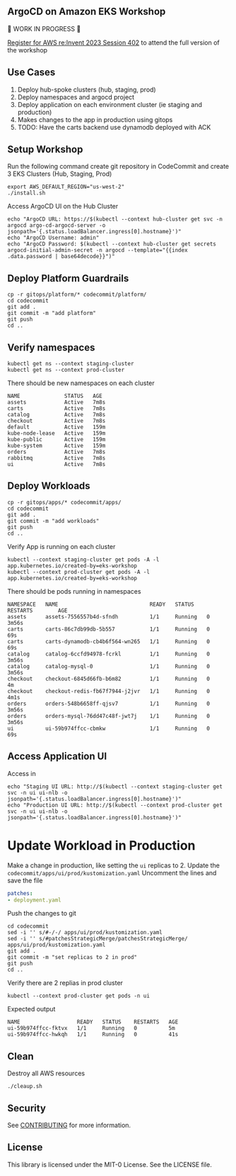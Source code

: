 ## ArgoCD on Amazon EKS Workshop

:construction: WORK IN PROGRESS :construction:

[Register for AWS re:Invent 2023 Session 402](https://hub.reinvent.awsevents.com/attendee-portal/catalog/?search=con402) to attend the full version of the workshop


## Use Cases

1. Deploy hub-spoke clusters (hub, staging, prod)
1. Deploy namespaces and argocd project
1. Deploy application on each environment cluster (ie staging and production)
1. Makes changes to the app in production using gitops
1. TODO: Have the carts backend use dynamodb deployed with ACK

## Setup Workshop

Run the following command create git repository in CodeCommit and create 3 EKS Clusters (Hub, Staging, Prod)
```shell
export AWS_DEFAULT_REGION="us-west-2"
./install.sh
```

Access ArgoCD UI on the Hub Cluster
```shell
echo "ArgoCD URL: https://$(kubectl --context hub-cluster get svc -n argocd argo-cd-argocd-server -o jsonpath='{.status.loadBalancer.ingress[0].hostname}')"
echo "ArgoCD Username: admin"
echo "ArgoCD Password: $(kubectl --context hub-cluster get secrets argocd-initial-admin-secret -n argocd --template="{{index .data.password | base64decode}}")"
```

## Deploy Platform Guardrails

```shell
cp -r gitops/platform/* codecommit/platform/
cd codecommit
git add .
git commit -m "add platform"
git push
cd ..
```

## Verify namespaces


```shell
kubectl get ns --context staging-cluster
kubectl get ns --context prod-cluster
```
There should be new namespaces on each cluster
```shell
NAME              STATUS   AGE
assets            Active   7m8s
carts             Active   7m8s
catalog           Active   7m8s
checkout          Active   7m8s
default           Active   159m
kube-node-lease   Active   159m
kube-public       Active   159m
kube-system       Active   159m
orders            Active   7m8s
rabbitmq          Active   7m8s
ui                Active   7m8s
```

## Deploy Workloads

```shell
cp -r gitops/apps/* codecommit/apps/
cd codecommit
git add .
git commit -m "add workloads"
git push
cd ..
```

Verify App is running on each cluster
```shell
kubectl --context staging-cluster get pods -A -l app.kubernetes.io/created-by=eks-workshop
kubectl --context prod-cluster get pods -A -l app.kubernetes.io/created-by=eks-workshop
```
There should be pods running in namespaces
```shell
NAMESPACE   NAME                             READY   STATUS    RESTARTS        AGE
assets      assets-7556557b4d-sfndh          1/1     Running   0               3m56s
carts       carts-86c7db99db-5b557           1/1     Running   0               69s
carts       carts-dynamodb-cb4b6f564-wn265   1/1     Running   0               69s
catalog     catalog-6ccfd94978-fcrkl         1/1     Running   0               3m56s
catalog     catalog-mysql-0                  1/1     Running   0               3m56s
checkout    checkout-6845d66fb-b6m82         1/1     Running   0               4m
checkout    checkout-redis-fb67f7944-j2jvr   1/1     Running   0               4m1s
orders      orders-548b6658ff-qjsv7          1/1     Running   0               3m56s
orders      orders-mysql-76dd47c48f-jwt7j    1/1     Running   0               3m56s
ui          ui-59b974ffcc-cbmkw              1/1     Running   0               69s
```

## Access Application UI

Access in
```shell
echo "Staging UI URL: http://$(kubectl --context staging-cluster get svc -n ui ui-nlb -o jsonpath='{.status.loadBalancer.ingress[0].hostname}')"
echo "Production UI URL: http://$(kubectl --context prod-cluster get svc -n ui ui-nlb -o jsonpath='{.status.loadBalancer.ingress[0].hostname}')"
```


# Update Workload in Production

Make a change in production, like setting the `ui` replicas to 2.
Update the `codecommit/apps/ui/prod/kustomization.yaml`
Uncomment the lines and save the file
```yaml
patches:
- deployment.yaml
```
Push the changes to git
```shell
cd codecommit
sed -i '' s/#-/-/ apps/ui/prod/kustomization.yaml
sed -i '' s/#patchesStrategicMerge/patchesStrategicMerge/ apps/ui/prod/kustomization.yaml
git add .
git commit -m "set replicas to 2 in prod"
git push
cd ..
```

Verify there are 2 replias in prod cluster
```shell
kubectl --context prod-cluster get pods -n ui
```
Expected output
```shell
NAME                  READY   STATUS    RESTARTS   AGE
ui-59b974ffcc-fktvx   1/1     Running   0          5m
ui-59b974ffcc-hwkqh   1/1     Running   0          41s
```

## Clean
Destroy all AWS resources
```shell
./cleaup.sh
```

## Security

See [CONTRIBUTING](CONTRIBUTING.md#security-issue-notifications) for more information.

## License

This library is licensed under the MIT-0 License. See the LICENSE file.
